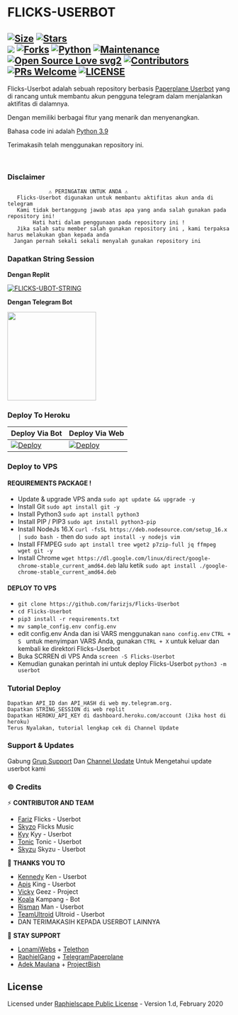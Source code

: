 #         FLICKS-USERBOT​    


[![Size](https://img.shields.io/github/repo-size/farizjs/Flicks-Userbot?style=flat-square&color=green)](https://github.com/farizjs/Flicks-Userbot)  [![Stars](https://img.shields.io/github/stars/farizjs/flicks-userbot?style=flat-square&color=yellow)](https://github.com/farizjs/flicks-userbot/stargazers)  
[![](https://img.shields.io/badge/FlicksUserbot-v.1.5.9-blue)](#)
[![Forks](https://img.shields.io/github/forks/farizjs/flicks-userbot?style=flat-square&color=orange)](https://github.com/farizjs/flicks-userbot/fork)
[![Python](https://img.shields.io/badge/Python-v3.10.2-blue)](https://www.python.org/)
[![Maintenance](https://img.shields.io/badge/Maintained%3F-yes-green.svg)](https://github.com/farizjs/flicks-userbot/graphs/commit-activity)
[![Open Source Love svg2](https://badges.frapsoft.com/os/v2/open-source.svg?v=103)](https://github.com/farizjs/flicks-userbot)
[![Contributors](https://img.shields.io/github/contributors/farizjs/flicks-userbot?style=flat-square&color=green)](https://github.com/farizjs/flicks-userbot/graphs/contributors)
[![PRs Welcome](https://img.shields.io/badge/PRs-welcome-brightgreen.svg?style=flat-square)](https://makeapullrequest.com)
[![LICENSE](https://img.shields.io/badge/License-MIT-blue)](https://github.com/farizjs/flicks-userbot/blob/Flicks-Userbot/LICENSE)
----


Flicks-Userbot adalah sebuah repository berbasis [Paperplane Userbot](https://github.com/RaphielGang/Telegram-Paperplane) yang di rancang untuk membantu akun pengguna telegram dalam menjalankan aktifitas di dalamnya.

Dengan memiliki berbagai fitur yang menarik dan menyenangkan.

Bahasa code ini adalah [Python 3.9](python.org)

Terimakasih telah menggunakan repository ini.

<p align="center">&nbsp;</p>

### Disclaimer 
```
             ⚠️ PERINGATAN UNTUK ANDA ⚠️ ️
   Flicks-Userbot digunakan untuk membantu aktifitas akun anda di telegram
   Kami tidak bertanggung jawab atas apa yang anda salah gunakan pada repository ini!
        Hati hati dalam penggunaan pada repository ini !
   Jika salah satu member salah gunakan repository ini , kami terpaksa harus melakukan gban kepada anda 
  Jangan pernah sekali sekali menyalah gunakan repository ini
```


### Dapatkan String Session

**Dengan Replit**

[![FLICKS-UBOT-STRING](https://img.shields.io/badge/run-string__session.py-blue?style=for-the-badge&logo=repl.it)](https://replit.com/@fjgaming212/StringSession#main.py)

**Dengan Telegram Bot**
<p><a href="https://t.me/StringSessionFlicksbot"><img src="https://img.shields.io/badge/TG%20String%20Gen%20Bot-blueviolet?style=for-the-badge&logo=appveyor" width="200""/></a></p>



### Deploy To Heroku
|Deploy Via Bot|  Deploy Via Web|
|--|--|
| [![Deploy](https://www.herokucdn.com/deploy/button.svg)](https://telegram.dog/XTZ_HerokuBot?start=ZmpnYW1pbmcyMTIvZmxpY2tzLWRlcGxveS11Ym90IEZsaWNrcy1Vc2VyYm90) | [![Deploy](https://www.herokucdn.com/deploy/button.svg)](https://heroku.com/deploy?template=https://github.com/kntlxmmk/Flicks-Userbot) |

### Deploy to VPS

#### REQUIREMENTS PACKAGE !
-  Update & upgrade VPS anda `sudo apt update && upgrade -y`
-  Install Git `sudo apt install git -y`
-  Install Python3 `sudo apt install python3`
-  Install PIP / PIP3 `sudo apt install python3-pip`
-  Install NodeJs 16.X `curl -fsSL https://deb.nodesource.com/setup_16.x | sudo bash -` then do `sudo apt install -y nodejs vim`
-  Install FFMPEG `sudo apt install tree wget2 p7zip-full jq ffmpeg wget git -y`
-  Install Chrome `wget https://dl.google.com/linux/direct/google-chrome-stable_current_amd64.deb` lalu ketik `sudo apt install ./google-chrome-stable_current_amd64.deb`

#### DEPLOY TO VPS
-  `git clone https://github.com/farizjs/Flicks-Userbot`
-  `cd Flicks-Userbot`
-  `pip3 install -r requirements.txt`
-  `mv sample_config.env config.env`
-  edit config.env Anda dan isi VARS menggunakan `nano config.env` `CTRL + S ` untuk menyimpan VARS Anda, gunakan `CTRL + X` untuk keluar dan kembali ke direktori Flicks-Userbot
-  Buka SCRREN di VPS Anda `screen -S Flicks-Userbot`
-  Kemudian gunakan perintah ini untuk deploy Flicks-Userbot `python3 -m userbot`



### Tutorial Deploy
```
Dapatkan API_ID dan API_HASH di web my.telegram.org.
Dapatkan STRING_SESSION di web replit
Dapatkan HEROKU_API_KEY di dashboard.heroku.com/account (Jika host di heroku)
Terus Nyalakan, tutorial lengkap cek di Channel Update
```


### Support & Updates 
Gabung [Grup Support](https://t.me/FlicksSupport) Dan [Channel Update](https://t.me/InfoFlicksUserbot) Untuk Mengetahui update userbot kami


### © Credits 

⚡ **CONTRIBUTOR AND TEAM**
*   [Fariz](https://github.com/fjgaming212/Flicks-Userbot)    Flicks - Userbot
*   [Skyzo](https://github.com/ridho17-ind/XBot-Music)     Flicks Music
*   [Kyy](http://github.com/muhammadrizky16/Kyy-Userbot)    Kyy - Userbot
*   [Tonic](http://github.com/Tonic990/Tonic-User)    Tonic - Userbot
*   [Skyzu](https://github.com/Skyzu/Skyzu-Userbot)     Skyzu - Userbot

🔰 **THANKS YOU TO**
*   [Kennedy](https://github.com/KennedyProject/KEN-UBOT)    Ken - Userbot
*   [Apis](https://github.com/apisuserbot/King-Userbot)     King - Userbot
*   [Vicky](https://github.com/Vckyou/GeezProjects)    Geez - Project 
*   [Koala](https://github.com/ManusiaRakitan/Kampang-Bot)    Kampang - Bot
*   [Risman](https://github.com/mrismanaziz/Man-Userbot)   Man - Userbot
*   [TeamUltroid](https://github.com/TeamUltroid/Ultroid) Ultroid - Userbot
*   DAN TERIMAKASIH KEPADA USERBOT LAINNYA

🚀 **STAY SUPPORT**

*   [LonamiWebs](https://github.com/LonamiWebs/) + [Telethon](https://github.com/LonamiWebs/Telethon)
*   [RaphielGang](https://github.com/RaphielGang) + [TelegramPaperplane](https://github.com/RaphielGang/Telegram-Paperplane)
*   [Adek Maulana](https://github.com/adekmaulana) + [ProjectBish](https://github.com/adekmaulana/ProjectBish)

## License
Licensed under [Raphielscape Public License](https://github.com/farizjs/Flicks-Userbot/blob/Flicks-Userbot/LICENSE) - Version 1.d, February 2020

